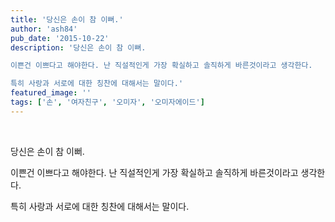 ```yaml
---
title: '당신은 손이 참 이뻐.'
author: 'ash84'
pub_date: '2015-10-22'
description: '당신은 손이 참 이뻐.

이쁜건 이쁘다고 해야한다. 난 직설적인게 가장 확실하고 솔직하게 바른것이라고 생각한다.

특히 사랑과 서로에 대한 칭찬에 대해서는 말이다.'
featured_image: ''
tags: ['손', '여자친구', '오미자', '오미자에이드']
---
```



 

당신은 손이 참 이뻐.

이쁜건 이쁘다고 해야한다. 난 직설적인게 가장 확실하고 솔직하게 바른것이라고 생각한다.

특히 사랑과 서로에 대한 칭찬에 대해서는 말이다.




